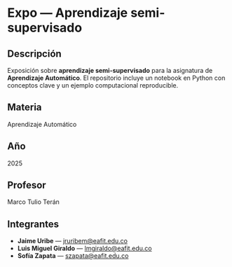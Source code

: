# Expo — Aprendizaje semi-supervisado

## Descripción 
Exposición sobre **aprendizaje semi-supervisado** para la asignatura de **Aprendizaje Automático**. El repositorio incluye un notebook en Python con conceptos clave y un ejemplo computacional reproducible.

## Materia
Aprendizaje Automático

## Año
2025

## Profesor
Marco Tulio Terán

## Integrantes
- **Jaime Uribe** — jruribem@eafit.edu.co
- **Luis Miguel Giraldo** — lmgiraldo@eafit.edu.co
- **Sofía Zapata** — szapata@eafit.edu.co

